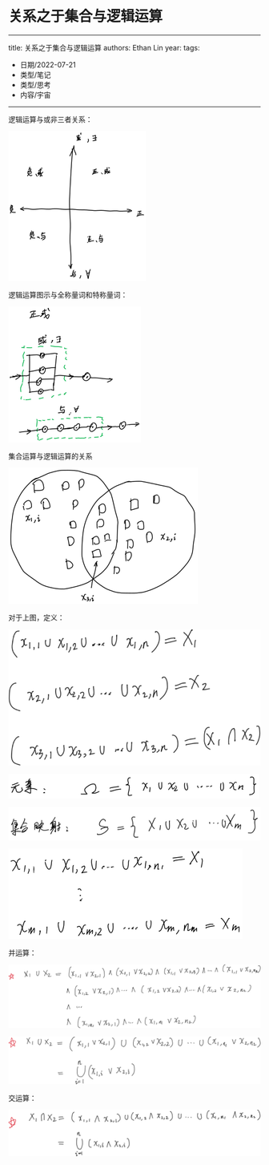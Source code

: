 # 关系之于集合与逻辑运算


---
title: 关系之于集合与逻辑运算
authors: Ethan Lin
year:
tags:
  - 日期/2022-07-21 
  - 类型/笔记 
  - 类型/思考 
  - 内容/宇宙 
---





逻辑运算与或非三者关系：

![类型、逻辑、运算、信息](关系之于集合与逻辑运算.assets/类型、逻辑、运算、信息.svg)



逻辑运算图示与全称量词和特称量词：

![类型、逻辑、运算、信息](关系之于集合与逻辑运算.assets/类型、逻辑、运算、信息-8410381.svg)





集合运算与逻辑运算的关系

![类型、逻辑、运算、信息](关系之于集合与逻辑运算.assets/类型、逻辑、运算、信息-8410905.svg)



对于上图，定义：

![image-20220721214313208](关系之于集合与逻辑运算.assets/image-20220721214313208.png)



![类型、逻辑、运算、信息](关系之于集合与逻辑运算.assets/类型、逻辑、运算、信息-8413151.svg)



![类型、逻辑、运算、信息](关系之于集合与逻辑运算.assets/类型、逻辑、运算、信息-8413178.svg)



![类型、逻辑、运算、信息](关系之于集合与逻辑运算.assets/类型、逻辑、运算、信息-8413201.svg)



并运算：

![image-20220721222028188](关系之于集合与逻辑运算.assets/image-20220721222028188.png)



![image-20220721222038746](关系之于集合与逻辑运算.assets/image-20220721222038746.png)



交运算：

![image-20220721222107127](关系之于集合与逻辑运算.assets/image-20220721222107127.png)
